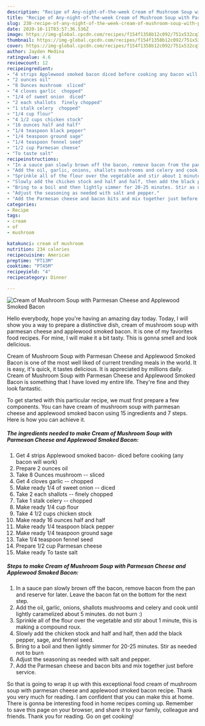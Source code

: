 ```yaml
---
description: "Recipe of Any-night-of-the-week Cream of Mushroom Soup with Parmesan Cheese and Applewood Smoked Bacon"
title: "Recipe of Any-night-of-the-week Cream of Mushroom Soup with Parmesan Cheese and Applewood Smoked Bacon"
slug: 230-recipe-of-any-night-of-the-week-cream-of-mushroom-soup-with-parmesan-cheese-and-applewood-smoked-bacon
date: 2020-10-11T03:57:36.536Z
image: https://img-global.cpcdn.com/recipes/f154f1358b12c092/751x532cq70/cream-of-mushroom-soup-with-parmesan-cheese-and-applewood-smoked-bacon-recipe-main-photo.jpg
thumbnail: https://img-global.cpcdn.com/recipes/f154f1358b12c092/751x532cq70/cream-of-mushroom-soup-with-parmesan-cheese-and-applewood-smoked-bacon-recipe-main-photo.jpg
cover: https://img-global.cpcdn.com/recipes/f154f1358b12c092/751x532cq70/cream-of-mushroom-soup-with-parmesan-cheese-and-applewood-smoked-bacon-recipe-main-photo.jpg
author: Jayden Medina
ratingvalue: 4.6
reviewcount: 12
recipeingredient:
- "4 strips Applewood smoked bacon diced before cooking any bacon will work"
- "2 ounces oil"
- "8 Ounces mushroom  sliced"
- "4 cloves garlic  chopped"
- "1/4 of sweet onion  diced"
- "2 each shallots  finely chopped"
- "1 stalk celery  chopped"
- "1/4 cup flour"
- "4 1/2 cups chicken stock"
- "16 ounces half and half"
- "1/4 teaspoon black pepper"
- "1/4 teaspoon ground sage"
- "1/4 teaspoon fennel seed"
- "1/2 cup Parmesan cheese"
- "To taste salt"
recipeinstructions:
- "In a sauce pan slowly brown off the bacon, remove bacon from the pan and reserve for later. Leave the bacon fat on the bottom for the next step."
- "Add the oil, garlic, onions, shallots mushrooms and celery and cook until lightly caramelized about 5 minutes. do not burn :)"
- "Sprinkle all of the flour over the vegetable and stir about 1 minute, this is making a compound roux."
- "Slowly add the chicken stock and half and half, then add the black pepper, sage, and fennel seed."
- "Bring to a boil and then lightly simmer for 20-25 minutes. Stir as needed not to burn"
- "Adjust the seasoning as needed with salt and pepper."
- "Add the Parmesan cheese and bacon bits and mix together just before service."
categories:
- Recipe
tags:
- cream
- of
- mushroom

katakunci: cream of mushroom 
nutrition: 234 calories
recipecuisine: American
preptime: "PT13M"
cooktime: "PT45M"
recipeyield: "4"
recipecategory: Dinner

---
```



![Cream of Mushroom Soup with Parmesan Cheese and Applewood Smoked Bacon](https://img-global.cpcdn.com/recipes/f154f1358b12c092/751x532cq70/cream-of-mushroom-soup-with-parmesan-cheese-and-applewood-smoked-bacon-recipe-main-photo.jpg)

Hello everybody, hope you're having an amazing day today. Today, I will show you a way to prepare a distinctive dish, cream of mushroom soup with parmesan cheese and applewood smoked bacon. It is one of my favorites food recipes. For mine, I will make it a bit tasty. This is gonna smell and look delicious.



Cream of Mushroom Soup with Parmesan Cheese and Applewood Smoked Bacon is one of the most well liked of current trending meals in the world. It is easy, it's quick, it tastes delicious. It is appreciated by millions daily. Cream of Mushroom Soup with Parmesan Cheese and Applewood Smoked Bacon is something that I have loved my entire life. They're fine and they look fantastic.


To get started with this particular recipe, we must first prepare a few components. You can have cream of mushroom soup with parmesan cheese and applewood smoked bacon using 15 ingredients and 7 steps. Here is how you can achieve it.

<!--inarticleads1-->

##### The ingredients needed to make Cream of Mushroom Soup with Parmesan Cheese and Applewood Smoked Bacon:

1. Get 4 strips Applewood smoked bacon- diced before cooking (any bacon will work)
1. Prepare 2 ounces oil
1. Take 8 Ounces mushroom -- sliced
1. Get 4 cloves garlic -- chopped
1. Make ready 1/4 of sweet onion -- diced
1. Take 2 each shallots -- finely chopped
1. Take 1 stalk celery -- chopped
1. Make ready 1/4 cup flour
1. Take 4 1/2 cups chicken stock
1. Make ready 16 ounces half and half
1. Make ready 1/4 teaspoon black pepper
1. Make ready 1/4 teaspoon ground sage
1. Take 1/4 teaspoon fennel seed
1. Prepare 1/2 cup Parmesan cheese
1. Make ready To taste salt




<!--inarticleads2-->

##### Steps to make Cream of Mushroom Soup with Parmesan Cheese and Applewood Smoked Bacon:

1. In a sauce pan slowly brown off the bacon, remove bacon from the pan and reserve for later. Leave the bacon fat on the bottom for the next step.
1. Add the oil, garlic, onions, shallots mushrooms and celery and cook until lightly caramelized about 5 minutes. do not burn :)
1. Sprinkle all of the flour over the vegetable and stir about 1 minute, this is making a compound roux.
1. Slowly add the chicken stock and half and half, then add the black pepper, sage, and fennel seed.
1. Bring to a boil and then lightly simmer for 20-25 minutes. Stir as needed not to burn
1. Adjust the seasoning as needed with salt and pepper.
1. Add the Parmesan cheese and bacon bits and mix together just before service.




So that is going to wrap it up with this exceptional food cream of mushroom soup with parmesan cheese and applewood smoked bacon recipe. Thank you very much for reading. I am confident that you can make this at home. There is gonna be interesting food in home recipes coming up. Remember to save this page on your browser, and share it to your family, colleague and friends. Thank you for reading. Go on get cooking!
